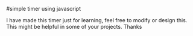 #simple timer using javascript

I have made this timer just for learning, feel free to modify or design this. This might be helpful in some of your projects. Thanks